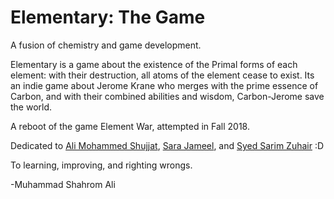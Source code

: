 # Elementary: The Game 

A fusion of chemistry and game development. 

Elementary is a game about the existence of the Primal forms of each element: with their destruction, all atoms of the element cease to exist. Its an indie game about Jerome Krane who merges with the prime essence of Carbon, and with their combined abilities and wisdom, Carbon-Jerome save the world. 

A reboot of the game Element War, attempted in Fall 2018. 

Dedicated to [Ali Mohammed Shujjat](https://github.com/AliMShujjat), [Sara Jameel](https://github.com/sarajameel), and [Syed Sarim Zuhair](https://github.com/Sarim99) :D 

To learning, improving, and righting wrongs.

-Muhammad Shahrom Ali   
